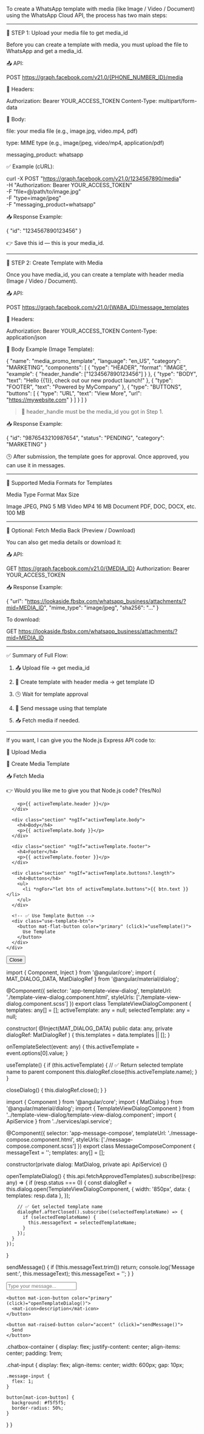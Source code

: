 To create a WhatsApp template with media (like Image / Video / Document) using the WhatsApp Cloud API, the process has two main steps:


---

🧩 STEP 1: Upload your media file to get media_id

Before you can create a template with media, you must upload the file to WhatsApp and get a media_id.

📤 API:

POST https://graph.facebook.com/v21.0/{PHONE_NUMBER_ID}/media

🧾 Headers:

Authorization: Bearer YOUR_ACCESS_TOKEN
Content-Type: multipart/form-data

📎 Body:

file: your media file (e.g., image.jpg, video.mp4, pdf)

type: MIME type (e.g., image/jpeg, video/mp4, application/pdf)

messaging_product: whatsapp


✅ Example (cURL):

curl -X POST "https://graph.facebook.com/v21.0/1234567890/media" \
  -H "Authorization: Bearer YOUR_ACCESS_TOKEN" \
  -F "file=@/path/to/image.jpg" \
  -F "type=image/jpeg" \
  -F "messaging_product=whatsapp"

📥 Response Example:

{
  "id": "1234567890123456"
}

👉 Save this id — this is your media_id.


---

🧰 STEP 2: Create Template with Media

Once you have media_id, you can create a template with header media (Image / Video / Document).

📤 API:

POST https://graph.facebook.com/v21.0/{WABA_ID}/message_templates

🧾 Headers:

Authorization: Bearer YOUR_ACCESS_TOKEN
Content-Type: application/json

📝 Body Example (Image Template):

{
  "name": "media_promo_template",
  "language": "en_US",
  "category": "MARKETING",
  "components": [
    {
      "type": "HEADER",
      "format": "IMAGE",
      "example": {
        "header_handle": ["1234567890123456"]
      }
    },
    {
      "type": "BODY",
      "text": "Hello {{1}}, check out our new product launch!"
    },
    {
      "type": "FOOTER",
      "text": "Powered by MyCompany"
    },
    {
      "type": "BUTTONS",
      "buttons": [
        {
          "type": "URL",
          "text": "View More",
          "url": "https://mywebsite.com"
        }
      ]
    }
  ]
}

> 🔸 header_handle must be the media_id you got in Step 1.



📥 Response Example:

{
  "id": "9876543210987654",
  "status": "PENDING",
  "category": "MARKETING"
}

🕒 After submission, the template goes for approval. Once approved, you can use it in messages.


---

🧲 Supported Media Formats for Templates

Media Type	Format	Max Size

Image	JPEG, PNG	5 MB
Video	MP4	16 MB
Document	PDF, DOC, DOCX, etc.	100 MB



---

📡 Optional: Fetch Media Back (Preview / Download)

You can also get media details or download it:

📤 API:

GET https://graph.facebook.com/v21.0/{MEDIA_ID}
Authorization: Bearer YOUR_ACCESS_TOKEN

📥 Response Example:

{
  "url": "https://lookaside.fbsbx.com/whatsapp_business/attachments/?mid=MEDIA_ID",
  "mime_type": "image/jpeg",
  "sha256": "..."
}

To download:

GET https://lookaside.fbsbx.com/whatsapp_business/attachments/?mid=MEDIA_ID


---

✅ Summary of Full Flow:

1. 📤 Upload file → get media_id


2. 🧰 Create template with header media → get template ID


3. 🕒 Wait for template approval


4. 💬 Send message using that template


5. 📥 Fetch media if needed.




---

If you want, I can give you the Node.js Express API code to:

📌 Upload Media

🧾 Create Media Template

📥 Fetch Media


👉 Would you like me to give you that Node.js code? (Yes/No)

        <p>{{ activeTemplate.header }}</p>
      </div>

      <div class="section" *ngIf="activeTemplate.body">
        <h4>Body</h4>
        <p>{{ activeTemplate.body }}</p>
      </div>

      <div class="section" *ngIf="activeTemplate.footer">
        <h4>Footer</h4>
        <p>{{ activeTemplate.footer }}</p>
      </div>

      <div class="section" *ngIf="activeTemplate.buttons?.length">
        <h4>Buttons</h4>
        <ul>
          <li *ngFor="let btn of activeTemplate.buttons">{{ btn.text }}</li>
        </ul>
      </div>

      <!-- ✅ Use Template Button -->
      <div class="use-template-btn">
        <button mat-flat-button color="primary" (click)="useTemplate()">
          Use Template
        </button>
      </div>
    </div>
  </div>

  <div class="actions">
    <button mat-stroked-button color="warn" (click)="closeDialog()">Close</button>
  </div>
</div>

import { Component, Inject } from '@angular/core';
import { MAT_DIALOG_DATA, MatDialogRef } from '@angular/material/dialog';

@Component({
  selector: 'app-template-view-dialog',
  templateUrl: './template-view-dialog.component.html',
  styleUrls: ['./template-view-dialog.component.scss']
})
export class TemplateViewDialogComponent {
  templates: any[] = [];
  activeTemplate: any = null;
  selectedTemplate: any = null;

  constructor(
    @Inject(MAT_DIALOG_DATA) public data: any,
    private dialogRef: MatDialogRef<TemplateViewDialogComponent>
  ) {
    this.templates = data.templates || [];
  }

  onTemplateSelect(event: any) {
    this.activeTemplate = event.options[0].value;
  }

  useTemplate() {
    if (this.activeTemplate) {
      // ✅ Return selected template name to parent component
      this.dialogRef.close(this.activeTemplate.name);
    }
  }

  closeDialog() {
    this.dialogRef.close();
  }
}


import { Component } from '@angular/core';
import { MatDialog } from '@angular/material/dialog';
import { TemplateViewDialogComponent } from '../template-view-dialog/template-view-dialog.component';
import { ApiService } from '../services/api.service';

@Component({
  selector: 'app-message-compose',
  templateUrl: './message-compose.component.html',
  styleUrls: ['./message-compose.component.scss']
})
export class MessageComposeComponent {
  messageText = '';
  templates: any[] = [];

  constructor(private dialog: MatDialog, private api: ApiService) {}

  openTemplateDialog() {
    this.api.fetchApprovedTemplates().subscribe((resp: any) => {
      if (resp.status === 0) {
        const dialogRef = this.dialog.open(TemplateViewDialogComponent, {
          width: '850px',
          data: { templates: resp.data },
        });

        // ✅ Get selected template name
        dialogRef.afterClosed().subscribe((selectedTemplateName) => {
          if (selectedTemplateName) {
            this.messageText = selectedTemplateName;
          }
        });
      }
    });
  }

  sendMessage() {
    if (!this.messageText.trim()) return;
    console.log('Message sent:', this.messageText);
    this.messageText = '';
  }
}



<div class="chatbox-container">
  <div class="chat-input">
    <mat-form-field appearance="outline" class="message-input">
      <input matInput placeholder="Type your message..." [(ngModel)]="messageText">
    </mat-form-field>

    <button mat-icon-button color="primary" (click)="openTemplateDialog()">
      <mat-icon>description</mat-icon>
    </button>

    <button mat-raised-button color="accent" (click)="sendMessage()">
      Send
    </button>
  </div>
</div>



.chatbox-container {
  display: flex;
  justify-content: center;
  align-items: center;
  padding: 1rem;

  .chat-input {
    display: flex;
    align-items: center;
    width: 600px;
    gap: 10px;

    .message-input {
      flex: 1;
    }

    button[mat-icon-button] {
      background: #f5f5f5;
      border-radius: 50%;
    }
  }
}

